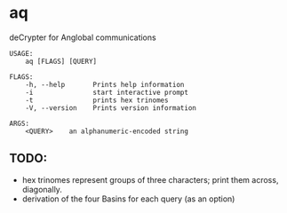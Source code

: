 # aq
deCrypter for Anglobal communications
```
USAGE:
    aq [FLAGS] [QUERY]

FLAGS:
    -h, --help       Prints help information
    -i               start interactive prompt
    -t               prints hex trinomes
    -V, --version    Prints version information

ARGS:
    <QUERY>    an alphanumeric-encoded string
```
## TODO:
- hex trinomes represent groups of three characters; print them across, diagonally.
- derivation of the four Basins for each query (as an option)
